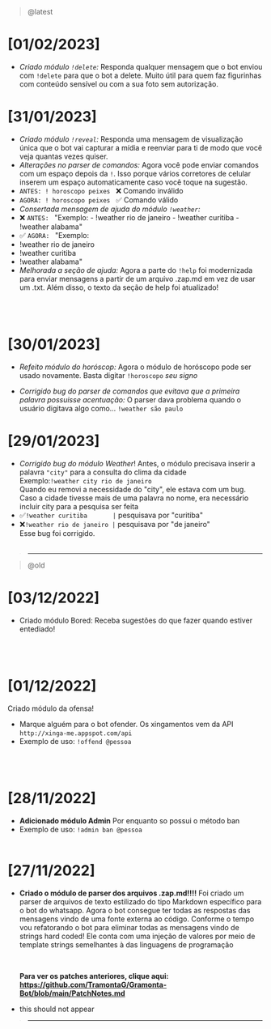 > @latest

# [01/02/2023]

- _*Criado módulo `!delete`:*_
  Responda qualquer mensagem que o bot enviou com `!delete` para que o bot a delete. Muito útil para quem faz figurinhas com conteúdo sensível ou com a sua foto sem autorização.

# [31/01/2023]

- _*Criado módulo `!reveal`:*_
  Responda uma mensagem de visualização única que o bot vai capturar a mídia e reenviar para ti de modo que você veja quantas vezes quiser.
  <br>
- _*Alterações no parser de comandos:*_
  Agora você pode enviar comandos com um espaço depois da `!`. Isso porque vários corretores de celular inserem um espaço automaticamente caso você toque na sugestão.
- `ANTES: ! horoscopo peixes ` ❌ Comando inválido
- `AGORA: ! horoscopo peixes ` ✅ Comando válido
  <br>
- _*Consertada mensagem de ajuda do módulo `!weather`:*_
- ❌ `ANTES: ` "Exemplo: - !weather rio de janeiro - !weather curitiba - !weather alabama"
  <br>
- ✅ `AGORA: ` "Exemplo:
- !weather rio de janeiro
- !weather curitiba
- !weather alabama"
  <br>
- _*Melhorada a seção de ajuda*:_
  Agora a parte do `!help` foi modernizada para enviar mensagens a partir de um arquivo .zap.md em vez de usar um .txt. Além disso, o texto da seção de help foi atualizado!

<br>
<br>

# [30/01/2023]

- _*Refeito módulo do horóscop:*_
  Agora o módulo de horóscopo pode ser usado novamente.
  Basta digitar `!horoscopo` _seu signo_
  <br>

- _*Corrigido bug do parser de comandos que evitava que a primeira palavra possuisse acentuação:*_
  O parser dava problema quando o usuário digitava algo como...
  `!weather são paulo`
  <br>

# [29/01/2023]

- _*Corrigido bug do módulo Weather*_!
  Antes, o módulo precisava inserir a palavra `"city"` para a consulta do clima da cidade
  <br>
  Exemplo:`!weather city rio de janeiro`
  <br>
  Quando eu removi a necessidade do "city", ele estava com um bug. Caso a cidade tivesse mais de uma palavra no nome, era necessário incluir city para a pesquisa ser feita
  <br>
- ✅`!weather curitiba       |` pesquisava por "curitiba"
- ❌`!weather rio de janeiro |` pesquisava por "de janeiro"
  <br>
  Esse bug foi corrigido.
  <br><br>

> ---

> @old

# [03/12/2022]

- Criado módulo Bored:
  Receba sugestões do que fazer quando estiver entediado!

  <br>
  <br>

# [01/12/2022]

Criado módulo da ofensa!

- Marque alguém para o bot ofender. Os xingamentos vem da API `http://xinga-me.appspot.com/api`
- Exemplo de uso: `!offend @pessoa`

<br>
  <br>

# [28/11/2022]

- **Adicionado módulo Admin**
  Por enquanto so possui o método ban
- Exemplo de uso: `!admin ban @pessoa`
  <br>
  <br>

# [27/11/2022]

- **Criado o módulo de parser dos arquivos .zap.md!!!!**
  Foi criado um parser de arquivos de texto estilizado do tipo Markdown específico para o bot do whatsapp.
  Agora o bot consegue ter todas as respostas das mensagens vindo de uma fonte externa ao código.
  Conforme o tempo vou refatorando o bot para eliminar todas as mensagens vindo de strings hard coded!
  Ele conta com uma injeção de valores por meio de template strings semelhantes à das linguagens de programação

    <br>

  **Para ver os patches anteriores, clique aqui: https://github.com/TramontaG/Gramonta-Bot/blob/main/PatchNotes.md**

- this should not appear

> ---
